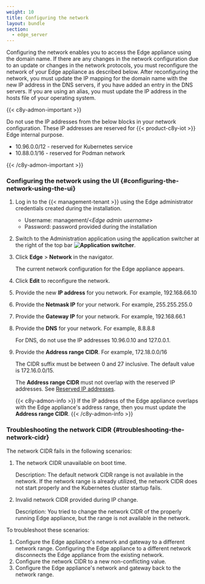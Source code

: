 ```yaml
---
weight: 10
title: Configuring the network
layout: bundle
section:
  - edge_server
---
```


Configuring the network enables you to access the Edge appliance using the domain name. If there are any changes in the network configuration due to an update or changes in the network protocols, you must reconfigure the network of your Edge appliance as described below. After reconfiguring the network, you must update the IP mapping for the domain name with the new IP address in the DNS servers, if you have added an entry in the DNS servers. If you are using an alias, you must update the IP address in the hosts file of your operating system.

{{< c8y-admon-important >}}

Do not use the IP addresses from the below blocks in your network configuration. These IP addresses are reserved for {{< product-c8y-iot >}} Edge internal purpose.

- 10.96.0.0/12 - reserved for Kubernetes service
- 10.88.0.1/16 - reserved for Podman network

{{< /c8y-admon-important >}}

### Configuring the network using the UI {#configuring-the-network-using-the-ui}

1. Log in to the {{< management-tenant >}} using the Edge administrator credentials created during the installation.

	- Username: management/<*Edge admin username*>
	- Password: password provided during the installation

2. Switch to the Administration application using the application switcher at the right of the top bar **<img class="Default" src="/images/icons/switcher-icon.png" alt="Application switcher" style="display: inline; float: none">**.

3. Click **Edge** > **Network** in the navigator.

   The current network configuration for the Edge appliance appears.

4. Click **Edit** to reconfigure the network.

5. Provide the new **IP address** for you network. For example, 192.168.66.10

6. Provide the **Netmask IP** for your network. For example, 255.255.255.0

7. Provide the **Gateway IP** for your network. For example, 192.168.66.1

8. Provide the **DNS** for your network. For example, 8.8.8.8

   For DNS, do not use the IP addresses 10.96.0.10 and 127.0.0.1.

9. Provide the **Address range CIDR**. For example, 172.18.0.0/16

   The CIDR suffix must be between 0 and 27 inclusive. The default value is 172.16.0.0/15.

   The **Address range CIDR** must not overlap with the reserved IP addresses. See [Reserved IP addresses](https://en.wikipedia.org/wiki/Reserved_IP_addresses).

  	{{< c8y-admon-info >}}
If the IP address of the Edge appliance overlaps with the Edge appliance's address range, then you must update the **Address range CIDR**.
		{{< /c8y-admon-info >}}

### Troubleshooting the network CIDR {#troubleshooting-the-network-cidr}

The network CIDR fails in the following scenarios:

1. The network CIDR unavailable on boot time.

	Description: The default network CIDR range is not available in the network. If the network range is already utilized, the network CIDR does not start properly and the Kubernetes cluster startup fails.

2. Invalid network CIDR provided during IP change.

	Description: You tried to change the network CIDR of the properly running Edge appliance, but the range is not available in the network.

To troubleshoot these scenarios:

1. Configure the Edge appliance's network and gateway to a different network range. Configuring the Edge appliance to a different network disconnects the Edge appliance from the existing network.
2. Configure the network CIDR to a new non-conflicting value.
3. Configure the Edge appliance's network and gateway back to the network range.
